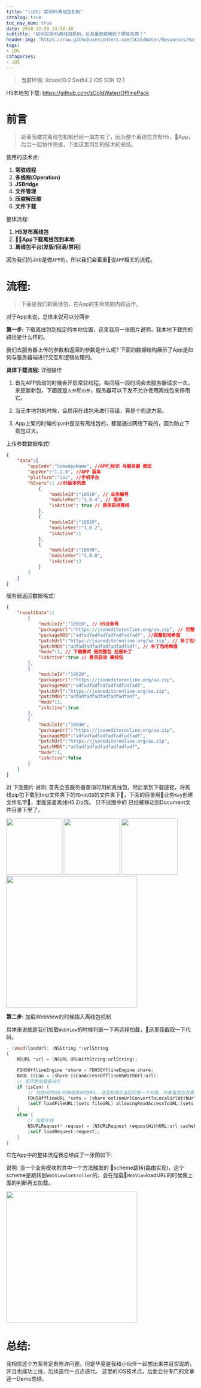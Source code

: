 ```yaml
---
title: "[iOS] 实现H5离线包机制"
catalog: true
toc_nav_num: true
date: 2018-12-20 14:50:30
subtitle: "如何实现H5离线包机制，以及里面使用到了哪些东西？"
header-img: "https://raw.githubusercontent.com/zColdWater/Resources/master/Images/nature.jpg"
tags:
- iOS
catagories:
- iOS
---
```


> 当前环境: Xcode10.0 Swift4.2 iOS SDK 12.1

H5本地包下载: https://github.com/zColdWater/OfflinePack

前言
=======
> 距离我做完离线包机制已经一周左右了，因为整个离线包含有H5，App，后台一起协作完成，下面这里用到的技术的总结。

使用的技术点: 

1. **常驻线程** 
2. **多线程(Operation)**
3. **JSBridge**
4. **文件管理**
5. **压缩解压缩**
6. **文件下载**

整体流程:

1. **H5发布离线包**
2. **App下载离线包到本地**
3. **离线包平台[发版/回滚/禁用]**

因为我们的Job是做`APP`的，所以我们会着重说`APP`相关的流程。


流程:
=======
> 下面是我们的离线包，在App的生命周期内的运作。

对于App来说，总体来说可以分两步 

**第一步:** 下载离线包到指定的本地位置，这里我用一张图片说明，我本地下载完的路径是什么样的。 

我们去服务器上传的参数和返回的参数是什么呢? 下面的数据结构展示了App是如何与服务器端进行交互和逻辑处理的。

**具体下载流程:**  详细操作
1. 首先APP启动的时候会开启常驻线程，每间隔一段时间会去服务器请求一次，来更新新包，下面就是`入参`和`出参`，服务器可以下发不允许使用离线包来停用它。

2. 当无本地包的时候，会启用在线包来进行容错，算是个兜底方案。

3. App上架的时候的ipa中是没有离线包的，都是通过网络下载的，因为防止下载包过大。

上传参数数据格式!
```JSON
{
    "data":{
        "appCode":"SomeAppName", //APP标识 与服务器 商定
        "appVer":"1.2.0", //APP 版本 
        "platform":"ios", //手机平台
        "h5vers":[ //H5版本列表
            {
                "moduleId":"10010", // 业务编号
                "moduleVer":"1.0.4", // 版本
                "isActive": true // 是否启用离线
            },
            {
                "moduleId":"10020",
                "moduleVer":"1.0.2",
                "isActive":1
            },
            {
                "moduleId":"10030",
                "moduleVer":"1.0.8",
                "isActive":3
            }
        ]
    }
}
```

服务器返回数据格式!
```JSON
{
    "resultData":[
        {
            "moduleId":"10010", // H5业务号
            "packageUrl":"https://jsoneditoronline.org/aa.zip", // 完整包地址
            "packageMD5":"adfadfadfadfadfadfadfadf", //完整包哈希值
            "patchUrl":"https://jsoneditoronline.org/aa.zip", // 补丁包地址
            "patchMD5":"adfadfadfadfadfadfadfadf", // 补丁包哈希值
            "mode":1, // 下载模式 是完整包 还是补丁
            "isActive":true // 是否启动 离线包
        },
        {
            "moduleId":"10020",
            "packageUrl":"https://jsoneditoronline.org/aa.zip",
            "packageMD5":"adfadfadfadfadfadfadfadf",
            "patchUrl":"https://jsoneditoronline.org/aa.zip",
            "patchMD5":"adfadfadfadfadfadfadfadf",
            "mode":2,
            "isActive":true
        },
        {
            "moduleId":"10030",
            "packageUrl":"https://jsoneditoronline.org/aa.zip",
            "packageMD5":"adfadfadfadfadfadfadfadf",
            "patchUrl":"https://jsoneditoronline.org/aa.zip",
            "patchMD5":"adfadfadfadfadfadfadfadf",
            "mode":1,
            "isActive":false
        }
    ]
}
```



对 下面图片 说明: 首先会去服务器查询可用的离线包，然后拿到下载链接，将离线zip包下载到tmp文件夹下的`FD+UUID`的文件夹下，下面的目录用业务`Key`创建文件名字，里面装着离线H5 Zip包。 只不过图中的 已经被移动到Document文件目录下里了。

<img src="https://raw.githubusercontent.com/zColdWater/Resources/master/Images/offlinefile1.png" height="150" />

<img src="https://raw.githubusercontent.com/zColdWater/Resources/master/Images/offlinefile2.png" height="150" />

<img src="https://raw.githubusercontent.com/zColdWater/Resources/master/Images/offlinefile3.png" height="150" />

<img src="https://raw.githubusercontent.com/zColdWater/Resources/master/Images/offlinedownload.png" height="350" />


**第二步:**  加载WebView的时候插入离线包机制

具体来说就是我们加载`WebView`的时候判断一下再选择加载，这里我截取一下代码。

```ObjectiveC
- (void)loadUrl: (NSString *)urlString
{
    NSURL *url = [NSURL URLWithString:urlString];

    FDH5OfflineEngine *share = FDH5OfflineEngine.share;
    BOOL isCan = [share isCanAccessOfflineH5WithUrl:url];
    // 是否能加载离线包
    if (isCan) {
        // 将在线的URL转换成离线的URL，这里我其实返回的是一个对象，对象里面包含离线路径和离线路径的根路径
        FDH5OfflineURL *sets = [share onlineUrlConvertToLocalUrlWithUrl:url];
        [self loadFileURL:[sets fileURL] allowingReadAccessToURL:[sets allowingReadAccessToURL]];
    }
    else {
        // 加载在线
        NSURLRequest* request = [NSURLRequest requestWithURL:url cachePolicy:NSURLRequestUseProtocolCachePolicy timeoutInterval:15];
        [self loadRequest:request];
    }
}
```
它在App中的整体流程我总结成了一张图如下: 

说明: 当一个业务模块的其中一个方法触发的 scheme跳转(路由实现)，这个scheme是跳转到`WebViewController`的，会在加载`WebView`loadURL的时候做上面的判断再去加载。

<img src="https://raw.githubusercontent.com/zColdWater/Resources/master/Images/offlineload.png" height="350" />



总结: 
=======
我相信这个方案肯定有些许问题，但是毕竟是我和小伙伴一起想出来并且实现的，并且也成功上线，后续迭代一点点迭代。 这里的iOS技术点，后面会分专门的文章逐一Demo总结。

